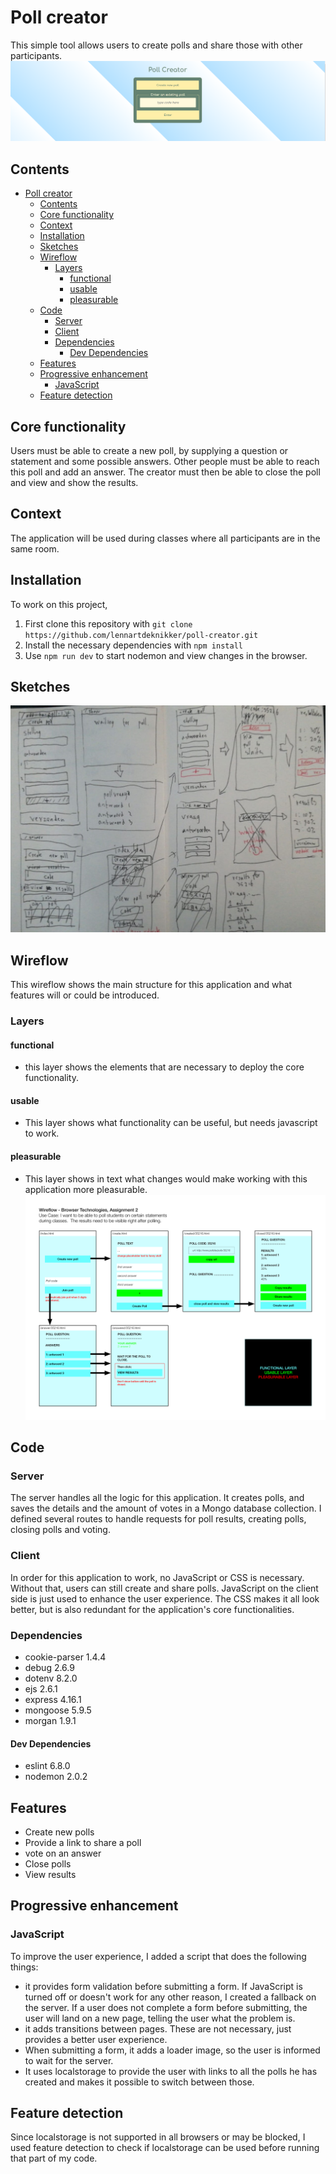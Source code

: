 # Poll creator
This simple tool allows users to create polls and share those with other participants.
![screenshot](./wiki-assets/screenshots/homepage.png)

## Contents
- [Poll creator](#poll-creator)
  - [Contents](#contents)
  - [Core functionality](#core-functionality)
  - [Context](#context)
  - [Installation](#installation)
  - [Sketches](#sketches)
  - [Wireflow](#wireflow)
    - [Layers](#layers)
      - [functional](#functional)
      - [usable](#usable)
      - [pleasurable](#pleasurable)
  - [Code](#code)
    - [Server](#server)
    - [Client](#client)
    - [Dependencies](#dependencies)
      - [Dev Dependencies](#dev-dependencies)
  - [Features](#features)
  - [Progressive enhancement](#progressive-enhancement)
    - [JavaScript](#javascript)
  - [Feature detection](#feature-detection)

## Core functionality
Users must be able to create a new poll, by supplying a question or statement and some possible answers. Other people must be able to reach this poll and add an answer. The creator must then be able to close the poll and view and show the results.

## Context
The application will be used during classes where all participants are in the same room.

## Installation
To work on this project,
1. First clone this repository with `git clone https://github.com/lennartdeknikker/poll-creator.git`
2. Install the necessary dependencies with `npm install`
3. Use `npm run dev` to start nodemon and view changes in the browser.

## Sketches
![sketch](./wiki-assets/design/sketch.jpeg)

## Wireflow
This wireflow shows the main structure for this application and what features will or could be introduced.
### Layers
#### functional
- this layer shows the elements that are necessary to deploy the core functionality.
#### usable
- This layer shows what functionality can be useful, but needs javascript to work.
#### pleasurable
- This layer shows in text what changes would make working with this application more pleasurable.
![wireflow](./wiki-assets/design/wireflow.png)

## Code
### Server
The server handles all the logic for this application. It creates polls, and saves the details and the amount of votes in a Mongo database collection. I defined several routes to handle requests for poll results, creating polls, closing polls and voting.
### Client
In order for this application to work, no JavaScript or CSS is necessary. Without that, users can still create and share polls. JavaScript on the client side is just used to enhance the user experience. The CSS makes it all look better, but is also redundant for the application's core functionalities.

### Dependencies
- cookie-parser 1.4.4
- debug 2.6.9
- dotenv 8.2.0
- ejs 2.6.1
- express 4.16.1
- mongoose 5.9.5
- morgan 1.9.1

#### Dev Dependencies
- eslint 6.8.0
- nodemon 2.0.2

## Features
- Create new polls
- Provide a link to share a poll
- vote on an answer
- Close polls
- View results

## Progressive enhancement
### JavaScript
To improve the user experience, I added a script that does the following things:
- it provides form validation before submitting a form. If JavaScript is turned off or doesn't work for any other reason, I created a fallback on the server. If a user does not complete a form before submitting, the user will land on a new page, telling the user what the problem is.
- it adds transitions between pages. These are not necessary, just provides a better user experience.
- When submitting a form, it adds a loader image, so the user is informed to wait for the server.
- It uses localstorage to provide the user with links to all the polls he has created and makes it possible to switch between those.

## Feature detection
Since localstorage is not supported in all browsers or may be blocked, I used feature detection to check if localstorage can be used before running that part of my code.